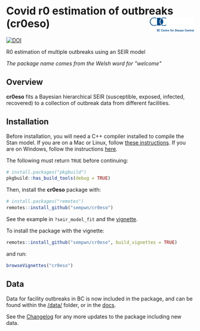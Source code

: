 # Covid r0 estimation of outbreaks (cr0eso) <img src='man/figures/logo.png' align="right" height="39" />

<!-- badges: start -->

[![DOI](https://zenodo.org/badge/325662500.svg)](https://zenodo.org/badge/latestdoi/325662500)

<!-- badges: end -->



R0 estimation of multiple outbreaks using an SEIR model

*The package name comes from the Welsh word for "welcome"*

## Overview

**cr0eso** fits a Bayesian hierarchical SEIR (susceptible, exposed, infected, recovered) to a collection of outbreak data from different facilities.

## Installation

Before installation, you will need a C++ compiler installed to compile the Stan model. If you are on a Mac or Linux, follow [these instructions](https://github.com/stan-dev/rstan/wiki/RStan-Getting-Started). If you are on Windows, follow the instructions [here](https://github.com/stan-dev/rstan/wiki/Configuring-C---Toolchain-for-Windows).

The following must return `TRUE` before continuing:

``` r
# install.packages("pkgbuild")
pkgbuild::has_build_tools(debug = TRUE)
```

Then, install the **cr0eso** package with:

``` r
# install.packages("remotes")
remotes::install_github("sempwn/cr0eso")
```

See the example in `?seir_model_fit` and the [vignette](https://sempwn.github.io/cr0eso/articles/introduction_to_fitting.html).

To install the package with the vignette:

``` r
remotes::install_github("sempwn/cr0eso", build_vignettes = TRUE)
```

and run:

``` r
browseVignettes("cr0eso")
```

## Data

Data for facility outbreaks in BC is now included in the package, and can be found
within the [/data/](./data/) folder, or in the [docs](https://sempwn.github.io/cr0eso/reference/BC_LTHC_outbreaks_100Imputs.html). 

See the [Changelog](https://sempwn.github.io/cr0eso/news/index.html) for any more updates to the
package including new data.
